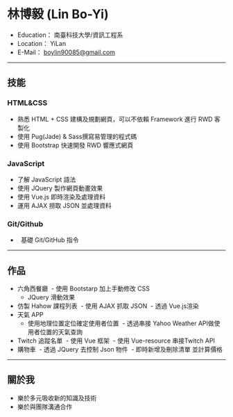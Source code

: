 # 林博毅 (Lin Bo-Yi)

*   Education： 南臺科技大學/資訊工程系
*   Location： YiLan
*   E-Mail： boylin90085@gmail.com


---
## 技能
### HTML&CSS
* 熟悉 HTML + CSS 建構及規劃網頁，可以不依賴 Framework 進行 RWD 客製化
* 使用 Pug(Jade) & Sass撰寫易管理的程式碼
* 使用 Bootstrap 快速開發 RWD 響應式網頁
### JavaScript
* 了解 JavaScript 語法
* 使用 JQuery 製作網頁動畫效果
* 使用 Vue.js 即時渲染及處理資料
* 運用 AJAX 撈取 JSON 並處理資料
### Git/Github
*   基礎 Git/GitHub 指令

---
## 作品
* 六角西餐廳
  - 使用 Bootstarp 加上手動修改 CSS
  - JQuery 滑動效果
* 仿製 Hahow 課程列表
  - 使用 AJAX 抓取 JSON
  - 透過 Vue.js渲染
* 天氣 APP
  - 使用地理位置定位確定使用者位置
  - 透過串接 Yahoo Weather API做使用者位置的天氣查詢
* Twitch 追蹤名單
  - 使用 Vue 框架
  - 使用 Vue-resource 串接Twitch API
* 購物車
  - 透過 JQuery 去控制 Json 物件
  - 即時新增及刪除清單 並計算價格
---
## 關於我
  * 樂於多元吸收新的知識及技術
  * 樂於與團隊溝通合作
